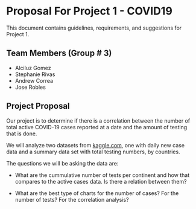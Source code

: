 # Proposal For Project 1 - COVID19 

This document contains guidelines, requirements, and suggestions for Project 1.


## Team Members (Group # 3) 
* Alciluz Gomez
* Stephanie Rivas
* Andrew Correa
* Jose Robles


## Project Proposal

Our project is to determine if there is a correlation between the number of total active COVID-19 cases reported at a date and the amount of testing that is done. 

We will analyze two datasets from [kaggle.com](https://www.kaggle.com/josephassaker/covid-19-global-data-analysis-visualization), one with daily new case data and a summary data set with total testing numbers, by countries. 

The questions we will be asking the data are:

* What are the cummulative number of tests per continent and how that compares to
the active cases data.  Is there a relation between them?

* What are the best type of charts for the number of cases?  For the number of tests?  For the correlation analysis?




